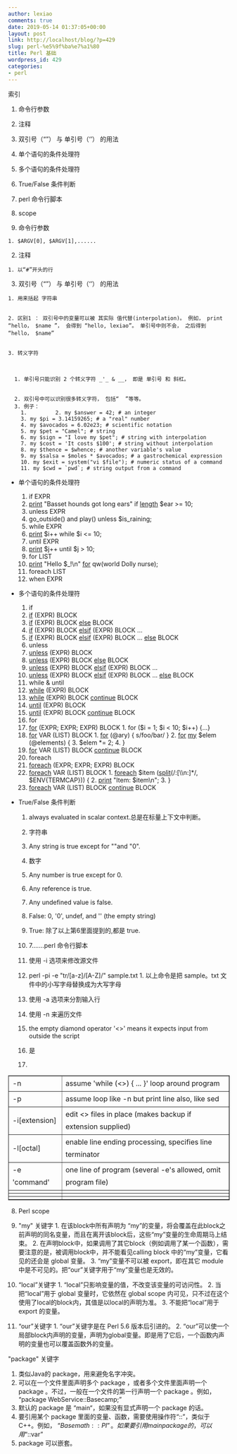 ```yaml
---
author: lexiao
comments: true
date: 2019-05-14 01:37:05+00:00
layout: post
link: http://localhost/blog/?p=429
slug: perl-%e5%9f%ba%e7%a1%80
title: Perl 基础
wordpress_id: 429
categories:
- perl
---
```


索引

  1. 	命令行参数
  2. 注释
  3. 双引号（“”） 与 单引号（‘’） 的用法
  4. 单个语句的条件处理符
  5. 多个语句的条件处理符
  6. True/False 条件判断
  7. perl 命令行脚本
  8. scope

  





  1. 命令行参数



    1. $ARGV[0], $ARGV[1],......


  2. 注释



    1. 以“#”开头的行


  3. 双引号（“”） 与 单引号（‘’） 的用法



    1. 用来括起 字符串


    2. 区别1 ： 双引号中的变量可以被 其实际 值代替(interpolation)。 例如， print “hello， $name ”， 会得到 “hello, lexiao”。 单引号中则不会， 之后得到 “hello， $name”


    3. 转义字符



      1. 单引号只能识别 2 个转义字符 _'_ & __， 即是 单引号 和 斜杠。


      2. 双引号中可以识别很多转义字符， 包括“  ”等等。
      3. 例子：
        1.         2. my $answer = 42; # an integer
        3. my $pi = 3.14159265; # a "real" number
        4. my $avocados = 6.02e23; # scientific notation
        5. my $pet = "Camel"; # string
        6. my $sign = "I love my $pet"; # string with interpolation
        7. my $cost = 'It costs $100'; # string without interpolation
        8. my $thence = $whence; # another variable's value
        9. my $salsa = $moles * $avocados; # a gastrochemical expression
        10. my $exit = system("vi $file"); # numeric status of a command
        11. my $cwd = `pwd`; # string output from a command
* 单个语句的条件处理符

  1. if EXPR
    1. [print](http://perldoc.perl.org/functions/print.html) "Basset hounds got long ears" if [length](http://perldoc.perl.org/functions/length.html) $ear >= 10;
  2. unless EXPR
    1. go_outside() and play() unless $is_raining;
  3. while EXPR
    1. [print](http://perldoc.perl.org/functions/print.html) $i++ while $i <= 10;
  4. until EXPR
    1. [print](http://perldoc.perl.org/functions/print.html) $j++ until $j >  10;
  5. for LIST
    1. [print](http://perldoc.perl.org/functions/print.html) "Hello $_!\n" [for](http://perldoc.perl.org/functions/for.html) qw(world Dolly nurse);
  6. foreach LIST
  7. when EXPR
* 多个语句的条件处理符

  1. if
    1. [if](http://perldoc.perl.org/functions/if.html) (EXPR) BLOCK
    2.    [if](http://perldoc.perl.org/functions/if.html) (EXPR) BLOCK [else](http://perldoc.perl.org/functions/else.html) BLOCK
    3.    [if](http://perldoc.perl.org/functions/if.html) (EXPR) BLOCK [elsif](http://perldoc.perl.org/functions/elsif.html) (EXPR) BLOCK ...
    4.    [if](http://perldoc.perl.org/functions/if.html) (EXPR) BLOCK [elsif](http://perldoc.perl.org/functions/elsif.html) (EXPR) BLOCK ... [else](http://perldoc.perl.org/functions/else.html) BLOCK
  2. unless
    1. [unless](http://perldoc.perl.org/functions/unless.html) (EXPR) BLOCK
    2.    [unless](http://perldoc.perl.org/functions/unless.html) (EXPR) BLOCK [else](http://perldoc.perl.org/functions/else.html) BLOCK
    3.    [unless](http://perldoc.perl.org/functions/unless.html) (EXPR) BLOCK [elsif](http://perldoc.perl.org/functions/elsif.html) (EXPR) BLOCK ...
    4.    [unless](http://perldoc.perl.org/functions/unless.html) (EXPR) BLOCK [elsif](http://perldoc.perl.org/functions/elsif.html) (EXPR) BLOCK ... [else](http://perldoc.perl.org/functions/else.html) BLOCK
  3. while & until
    1. [while](http://perldoc.perl.org/functions/while.html) (EXPR) BLOCK
    2. [while](http://perldoc.perl.org/functions/while.html) (EXPR) BLOCK [continue](http://perldoc.perl.org/functions/continue.html) BLOCK
    3. [until](http://perldoc.perl.org/functions/until.html) (EXPR) BLOCK
    4. [until](http://perldoc.perl.org/functions/until.html) (EXPR) BLOCK [continue](http://perldoc.perl.org/functions/continue.html) BLOCK
  4. for
    1. [for](http://perldoc.perl.org/functions/for.html) (EXPR; EXPR; EXPR) BLOCK
      1. for ($i = 1; $i < 10; $i++) {...}
    2. [for](http://perldoc.perl.org/functions/for.html) VAR (LIST) BLOCK
      1. [for](http://perldoc.perl.org/functions/for.html) (@ary) { s/foo/bar/ }
      2. [for](http://perldoc.perl.org/functions/for.html) [my](http://perldoc.perl.org/functions/my.html) $elem (@elements) {
      3. 	$elem *= 2;
      4.    }
    3. [for](http://perldoc.perl.org/functions/for.html) VAR (LIST) BLOCK [continue](http://perldoc.perl.org/functions/continue.html) BLOCK
  5. foreach
    1. [foreach](http://perldoc.perl.org/functions/foreach.html) (EXPR; EXPR; EXPR) BLOCK
    2. [foreach](http://perldoc.perl.org/functions/foreach.html) VAR (LIST) BLOCK
      1. [foreach](http://perldoc.perl.org/functions/foreach.html) $item ([split](http://perldoc.perl.org/functions/split.html)(/:[\\\n:]*/, $ENV{TERMCAP})) {
      2. 	[print](http://perldoc.perl.org/functions/print.html) "Item: $item\n";
      3.    }
    3. [foreach](http://perldoc.perl.org/functions/foreach.html) VAR (LIST) BLOCK [continue](http://perldoc.perl.org/functions/continue.html) BLOCK
* True/False 条件判断

  1. always evaluated in scalar context.总是在标量上下文中判断。
  2. 字符串
    1. Any string is true except for ""and "0".
  3. 数字
    1. Any number is true except for 0.
  4. Any reference is true.
  5. Any undefined value is false.
  6. False:  0, '0', undef, and '' (the empty string)
  7. True:  除了以上第6里面提到的,都是 true.

  


  1. 7.......perl 命令行脚本

  1. 使用  -i 选项来修改源文件
    1. perl -pi -e "tr/[a-z]/[A-Z]/" sample.txt
      1. 以上命令是把  sample。txt 文件中的小写字母替换成为大写字母
  2. 使用  -a 选项来分割输入行
  3. 使用 -n 来遍历文件
    1. the empty diamond operator '<>' means it expects input from outside the script
    2. 是
  4.   


  


<table cellpadding="1" width="80%" style="line-height: 28px;" cellspacing="1" border="1" ><tbody style="line-height: 28px;" ><tr style="line-height: 28px;" >
<td style="line-height: 28px;" > -n
</td>
<td style="line-height: 28px;" > assume 'while (<>) { ... }' loop around program
</td></tr><tr style="line-height: 28px;" >
<td style="line-height: 28px;" > -p
</td>
<td style="line-height: 28px;" > assume loop like -n but print line also, like sed
</td></tr><tr style="line-height: 28px;" >
<td style="line-height: 28px;" > -i[extension]
</td>
<td style="line-height: 28px;" > edit <> files in place (makes backup if extension supplied)
</td></tr><tr style="line-height: 28px;" >
<td style="line-height: 28px;" > -l[octal]
</td>
<td style="line-height: 28px;" > enable line ending processing, specifies line terminator
</td></tr><tr style="line-height: 28px;" >
<td style="line-height: 28px;" > -e 'command'
</td>
<td style="line-height: 28px;" > one line of program (several -e's allowed, omit program file)
</td></tr><tr style="line-height: 28px;" >
<td style="line-height: 28px;" >
</td>
<td style="line-height: 28px;" >
</td></tr><tr style="line-height: 28px;" >
<td style="line-height: 28px;" >
</td>
<td style="line-height: 28px;" >
</td></tr><tr style="line-height: 28px;" >
<td style="line-height: 28px;" >
</td>
<td style="line-height: 28px;" >
</td></tr></table>

  


  


8.  Perl scope

  1. "my" 关键字
    1. 在该block中所有声明为 “my”的变量，将会覆盖在此block之前声明的同名变量，而且在离开该block后，这些“my”变量的生命周期马上结束。
    2. 在声明block中，如果调用了其它block（例如调用了某一个函数），需要注意的是，被调用block中，并不能看见calling block 中的“my”变量，它看见的还会是 global 变量。
    3. “my”变量不可以被 export，即在其它 module 中是不可见的。把“our”关键字用于“my”变量也是无效的。
  2. “local”关键字
    1. “local”只影响变量的值，不改变该变量的可访问性。
    2. 当把“local”用于 global 变量时，它依然在 global scope 内可见，只不过在这个使用了local的block内，其值是以local的声明为准。
    3. 不能把“local”用于export 的变量。
  3. “our”关键字
    1. “our”关键字是在 Perl 5.6 版本后引进的。
    2. “our”可以使一个局部block内声明的变量，声明为global变量。即是用了它后，一个函数内声明的变量也可以覆盖函数外的变量。
  


"package" 关键字

  1. 类似Java的 package，用来避免名字冲突。
  2. 可以在一个文件里面声明多个 package ，或者多个文件里面声明一个 package 。不过，一般在一个文件的第一行声明一个 package 。例如， “package WebService::Basecamp;”
  3. 默认的 package 是 “main“，如果没有显式声明一个 package 的话。
  4. 要引用某个 package 里面的变量、函数，需要使用操作符“::”，类似于 C++。例如， “$Basemath::PI”。如果要引用 main package 的，可以用“$::var”
  5. package 可以嵌套。
